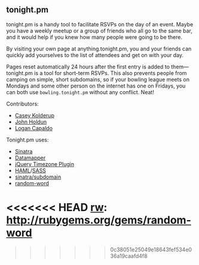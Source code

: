 ## tonight.pm

tonight.pm is a handy tool to facilitate RSVPs on the day of an event. Maybe you have a weekly meetup or a group of friends who all go to the same bar, and it would help if you knew how many people were going to be there.

By visiting your own page at anything.tonight.pm, you and your friends can quickly add yourselves to the list of attendees and get on with your day.

Pages reset automatically 24 hours after the first entry is added to them— tonight.pm is a tool for short-term RSVPs. This also prevents people from camping on simple, short subdomains, so if your bowling league meets on Mondays and some other person on the internet has one on Fridays, you can both use `bowling.tonight.pm` without any conflict. Neat!

Contributors:

* [Casey Kolderup][ck]
* [John Holdun][joho]
* [Logan Capaldo][brogan]

[ck]: http://github.com/ckolderup
[joho]: http://github.com/johnholdun
[brogan]: http://github.com/lcapaldo

Tonight.pm uses:

* [Sinatra][sinatra]
* [Datamapper][dm]
* [jQuery Timezone Plugin][jquerytz]
* [HAML][haml]/[SASS][sass]
* [sinatra/subdomain][ssd]
* [random-word][rw]

[sinatra]: http://www.sinatrarb.com
[dm]: http://datamapper.org
[jquerytz]: https://github.com/hwki/jQuery-Timezone/
[haml]: http://haml-lang.com
[sass]: http://sass-lang.com
[ssd]: http://rubygems.org/gems/sinatra-subdomain
<<<<<<< HEAD
[rw]: http://rubygems.org/gems/random-word
=======
[rw]: http://rubygems.org/gems/random-word
>>>>>>> 0c38051e25049e18643fef534e036a19caafd4f8
